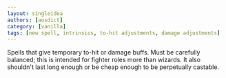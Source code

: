 ```yaml
---
layout: singleidea
authors: [aosdict]
category: [vanilla]
tags: [new spell, intrinsics, to-hit adjustments, damage adjustments]
---
```

Spells that give temporary to-hit or damage buffs. Must be carefully balanced; this is intended for fighter roles more than wizards. It also shouldn't last long enough or be cheap enough to be perpetually castable.
